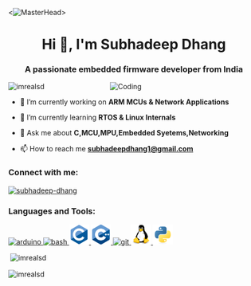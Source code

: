 <![![MasterHead](https://user-images.githubusercontent.com/83378141/119193317-7438e300-ba4f-11eb-8b73-2ddb4fc84af5.gif)]()>
<h1 align="center">Hi 👋, I'm Subhadeep Dhang</h1>
<h3 align="center">A passionate embedded firmware developer from India</h3>
<img align="right" alt="Coding" width="300" src="https://res.cloudinary.com/practicaldev/image/fetch/s--MF5Cp2yD--/c_limit%2Cf_auto%2Cfl_progressive%2Cq_66%2Cw_880/https://dev-to-uploads.s3.amazonaws.com/i/nyj855ggghu7rcc6ib7c.gif">

<p align="left"> <img src="https://komarev.com/ghpvc/?username=imrealsd&label=Profile%20views&color=0e75b6&style=flat" alt="imrealsd" /> </p>

- 🔭 I’m currently working on **ARM MCUs & Network Applications**

- 🌱 I’m currently learning **RTOS & Linux Internals**

- 💬 Ask me about **C,MCU,MPU,Embedded Syetems,Networking**

- 📫 How to reach me **subhadeepdhang1@gmail.com**

<h3 align="left">Connect with me:</h3>
<p align="left">
<a href="https://linkedin.com/in/subhadeep-dhang" target="blank"><img align="center" src="https://raw.githubusercontent.com/rahuldkjain/github-profile-readme-generator/master/src/images/icons/Social/linked-in-alt.svg" alt="subhadeep-dhang" height="30" width="40" /></a>
</p>

<h3 align="left">Languages and Tools:</h3>
<p align="left"> <a href="https://www.arduino.cc/" target="_blank" rel="noreferrer"> <img src="https://cdn.worldvectorlogo.com/logos/arduino-1.svg" alt="arduino" width="40" height="40"/> </a> <a href="https://www.gnu.org/software/bash/" target="_blank" rel="noreferrer"> <img src="https://www.vectorlogo.zone/logos/gnu_bash/gnu_bash-icon.svg" alt="bash" width="40" height="40"/> </a> <a href="https://www.cprogramming.com/" target="_blank" rel="noreferrer"> <img src="https://raw.githubusercontent.com/devicons/devicon/master/icons/c/c-original.svg" alt="c" width="40" height="40"/> </a> <a href="https://www.w3schools.com/cpp/" target="_blank" rel="noreferrer"> <img src="https://raw.githubusercontent.com/devicons/devicon/master/icons/cplusplus/cplusplus-original.svg" alt="cplusplus" width="40" height="40"/> </a> <a href="https://git-scm.com/" target="_blank" rel="noreferrer"> <img src="https://www.vectorlogo.zone/logos/git-scm/git-scm-icon.svg" alt="git" width="40" height="40"/> </a> <a href="https://www.linux.org/" target="_blank" rel="noreferrer"> <img src="https://raw.githubusercontent.com/devicons/devicon/master/icons/linux/linux-original.svg" alt="linux" width="40" height="40"/> </a> <a href="https://www.python.org" target="_blank" rel="noreferrer"> <img src="https://raw.githubusercontent.com/devicons/devicon/master/icons/python/python-original.svg" alt="python" width="40" height="40"/> </a> </p>

<p>&nbsp;<img align="center" src="https://github-readme-stats.vercel.app/api?username=imrealsd&theme=blue-green&show_icons=true&locale=en" alt="imrealsd" /></p>

<p><img align="center" src="https://github-readme-streak-stats.herokuapp.com/?user=imrealsd&theme=blue-green" alt="imrealsd" /></p>

